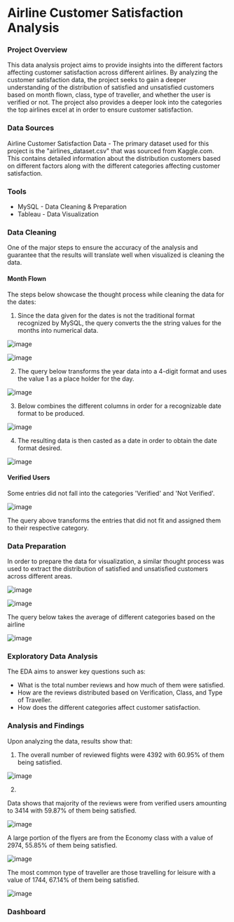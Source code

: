 # Airline Customer Satisfaction Analysis

### Project Overview

   This data analysis project aims to provide insights into the different factors affecting customer satisfaction across different airlines. By analyzing the customer satisfaction data,
   the project seeks to gain a deeper understanding of the distribution of satisfied and unsatisfied customers based on month flown, class, type of traveller, and whether the user is verified or not. 
   The project also provides a deeper look into the categories the top airlines excel at in order to ensure customer satisfaction.

  
### Data Sources

   Airline Customer Satisfaction Data - The primary dataset used for this project is the "airlines_dataset.csv" that was sourced from Kaggle.com. This contains detailed information about the distribution customers based on 
   different factors along with the different categories affecting customer satisfaction.

### Tools

  - MySQL - Data Cleaning & Preparation
  - Tableau - Data Visualization

### Data Cleaning 

One of the major steps to ensure the accuracy of the analysis and guarantee that the results will translate well when visualized is cleaning the data. 


#### Month Flown

The steps below showcase the thought process while cleaning the data for the dates:

1. Since the data given for the dates is not the traditional format recognized by MySQL, the query converts the the string values for the months into numerical data.

![image](https://github.com/NinoJornales/sql-tableau-project-airline-satisfaction/assets/166905805/0dbc3c43-7d30-4559-90e6-ddffa3cfef4b)

![image](https://github.com/NinoJornales/sql-tableau-project-airline-satisfaction/assets/166905805/bf766aa5-8927-4d04-ae81-e0c8679ef517)

2. The query below transforms the year data into a 4-digit format and uses the value 1 as a place holder for the day. 

![image](https://github.com/NinoJornales/sql-tableau-project-airline-satisfaction/assets/166905805/cc887640-1b00-4628-9040-f222de536ce4)

3. Below combines the different columns in order for a recognizable date format to be produced.

![image](https://github.com/NinoJornales/sql-tableau-project-airline-satisfaction/assets/166905805/7ebda0bc-e95b-4113-8761-3ab21daccf97)

4. The resulting data is then casted as a date in order to obtain the date format desired.

![image](https://github.com/NinoJornales/sql-tableau-project-airline-satisfaction/assets/166905805/eb1e8cd5-1f78-4221-9b72-fff44ed425a0)


#### Verified Users

Some entries did not fall into the categories 'Verified' and 'Not Verified'. 

![image](https://github.com/NinoJornales/sql-tableau-project-airline-satisfaction/assets/166905805/1776e5b8-1560-498c-bf5b-620dd125eda0)

The query above transforms the entries that did not fit and assigned them to their respective category.

### Data Preparation

In order to prepare the data for visualization, a similar thought process was used to extract the distribution of satisfied and unsatisfied customers across different areas.

![image](https://github.com/NinoJornales/sql-tableau-project-airline-satisfaction/assets/166905805/3301ea41-bf7c-4621-8e3a-5753a5617668)

![image](https://github.com/NinoJornales/sql-tableau-project-airline-satisfaction/assets/166905805/d7c37a09-2bd4-4b05-b619-82eed813a4b2)

The query below takes the average of different categories based on the airline

![image](https://github.com/NinoJornales/sql-tableau-project-airline-satisfaction/assets/166905805/4d7cb8a1-bb88-4f45-8353-49c99ac3bdaf)


### Exploratory Data Analysis

The EDA aims to answer key questions such as:

- What is the total number reviews and how much of them were satisfied.
- How are the reviews distributed based on Verification, Class, and Type of Traveller.
- How does the different categories affect customer satisfaction.
  

### Analysis and Findings

Upon analyzing the data, results show that:

1. The overall number of reviewed flights were 4392 with 60.95% of them being satisfied. 

![image](https://github.com/NinoJornales/sql-tableau-project-airline-satisfaction/assets/166905805/e6a5ef6a-d048-4ecd-a577-75c4a2fe1692)

2. 

Data shows that majority of the reviews were from verified users amounting to 3414 with 59.87% of them being satisfied.
   
![image](https://github.com/NinoJornales/sql-tableau-project-airline-satisfaction/assets/166905805/c8897bf8-352f-4b4f-b06f-28d81de6c3d3)

A large portion of the flyers are from the Economy class with a value of 2974, 55.85% of them being satisfied.

![image](https://github.com/NinoJornales/sql-tableau-project-airline-satisfaction/assets/166905805/48684c74-8e3a-4ce3-897f-67f51cfd2760)

The most common type of traveller are those travelling for leisure with a value of 1744, 67.14% of them being satisfied.

![image](https://github.com/NinoJornales/sql-tableau-project-airline-satisfaction/assets/166905805/5ca95ad3-d7ca-4afa-b0d0-0274f6643573)




### Dashboard
